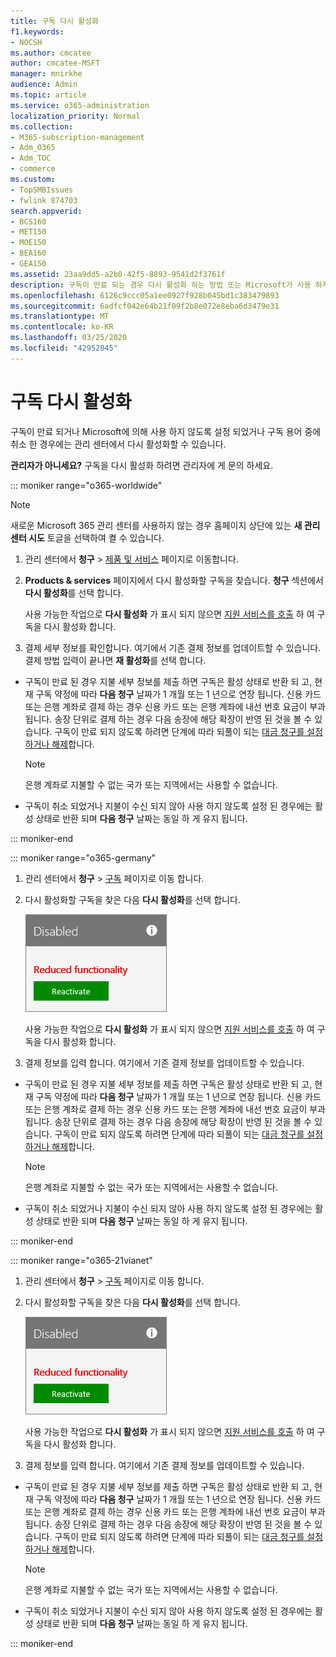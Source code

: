```yaml
---
title: 구독 다시 활성화
f1.keywords:
- NOCSH
ms.author: cmcatee
author: cmcatee-MSFT
manager: mnirkhe
audience: Admin
ms.topic: article
ms.service: o365-administration
localization_priority: Normal
ms.collection:
- M365-subscription-management
- Adm_O365
- Adm_TOC
- commerce
ms.custom:
- TopSMBIssues
- fwlink 874703
search.appverid:
- BCS160
- MET150
- MOE150
- BEA160
- GEA150
ms.assetid: 23aa9dd5-a2b0-42f5-8893-9541d2f3761f
description: 구독이 만료 되는 경우 다시 활성화 하는 방법 또는 Microsoft가 사용 하지 않도록 설정 하는 경우 또는 중앙에서 취소할 수 있습니다.
ms.openlocfilehash: 6126c9ccc05a1ee0927f928b045bd1c383479893
ms.sourcegitcommit: 6adfcf042e64b21f09f2b8e072e8eba6d3479e31
ms.translationtype: MT
ms.contentlocale: ko-KR
ms.lasthandoff: 03/25/2020
ms.locfileid: "42952045"
---
```

# <a name="reactivate-your-subscription"></a>구독 다시 활성화

구독이 만료 되거나 Microsoft에 의해 사용 하지 않도록 설정 되었거나 구독 용어 중에 취소 한 경우에는 관리 센터에서 다시 활성화할 수 있습니다.
  
 **관리자가 아니세요?** 구독을 다시 활성화 하려면 관리자에 게 문의 하세요.

::: moniker range="o365-worldwide"

> [!NOTE]
> 새로운 Microsoft 365 관리 센터를 사용하지 않는 경우 홈페이지 상단에 있는 **새 관리 센터 시도** 토글을 선택하여 켤 수 있습니다.

1. 관리 센터에서 **청구** \> <a href="https://go.microsoft.com/fwlink/p/?linkid=842054" target="_blank">제품 및 서비스</a> 페이지로 이동합니다.

2. **Products & services** 페이지에서 다시 활성화할 구독을 찾습니다. **청구** 섹션에서 **다시 활성화**를 선택 합니다.
  
    사용 가능한 작업으로 **다시 활성화** 가 표시 되지 않으면 [지원 서비스를 호출](../../admin/contact-support-for-business-products.md) 하 여 구독을 다시 활성화 합니다.

3. 결제 세부 정보를 확인합니다. 여기에서 기존 결제 정보를 업데이트할 수 있습니다. 결제 방법 입력이 끝나면 **재 활성화**를 선택 합니다.

  - 구독이 만료 된 경우 지불 세부 정보를 제출 하면 구독은 활성 상태로 반환 되 고, 현재 구독 약정에 따라 **다음 청구** 날짜가 1 개월 또는 1 년으로 연장 됩니다. 신용 카드 또는 은행 계좌로 결제 하는 경우 신용 카드 또는 은행 계좌에 내선 번호 요금이 부과 됩니다. 송장 단위로 결제 하는 경우 다음 송장에 해당 확장이 반영 된 것을 볼 수 있습니다. 구독이 만료 되지 않도록 하려면 단계에 따라 되풀이 되는 [대금 청구를 설정 하거나 해제](renew-your-subscription.md)합니다.

    > [!NOTE]
    > 은행 계좌로 지불할 수 없는 국가 또는 지역에서는 사용할 수 없습니다.
  
  - 구독이 취소 되었거나 지불이 수신 되지 않아 사용 하지 않도록 설정 된 경우에는 활성 상태로 반환 되며 **다음 청구** 날짜는 동일 하 게 유지 됩니다.

::: moniker-end


::: moniker range="o365-germany"
  
1. 관리 센터에서 **청구** \> <a href="https://go.microsoft.com/fwlink/p/?linkid=847745" target="_blank">구독</a> 페이지로 이동 합니다.

2. 다시 활성화할 구독을 찾은 다음 **다시 활성화**를 선택 합니다.

    ![다시 활성화 단추를 사용 하 여 사용 하지 않도록 설정 되거나 축소 된 기능을 의미 하는 가입 카드의 클로즈업](../../media/4042c2c7-48d3-4add-963f-42f9fbcede07.png)
  
    사용 가능한 작업으로 **다시 활성화** 가 표시 되지 않으면 [지원 서비스를 호출](../../admin/contact-support-for-business-products.md) 하 여 구독을 다시 활성화 합니다.

3. 결제 정보를 입력 합니다. 여기에서 기존 결제 정보를 업데이트할 수 있습니다.

  - 구독이 만료 된 경우 지불 세부 정보를 제출 하면 구독은 활성 상태로 반환 되 고, 현재 구독 약정에 따라 **다음 청구** 날짜가 1 개월 또는 1 년으로 연장 됩니다. 신용 카드 또는 은행 계좌로 결제 하는 경우 신용 카드 또는 은행 계좌에 내선 번호 요금이 부과 됩니다. 송장 단위로 결제 하는 경우 다음 송장에 해당 확장이 반영 된 것을 볼 수 있습니다. 구독이 만료 되지 않도록 하려면 단계에 따라 되풀이 되는 [대금 청구를 설정 하거나 해제](renew-your-subscription.md)합니다.

    > [!NOTE]
    > 은행 계좌로 지불할 수 없는 국가 또는 지역에서는 사용할 수 없습니다.
  
  - 구독이 취소 되었거나 지불이 수신 되지 않아 사용 하지 않도록 설정 된 경우에는 활성 상태로 반환 되며 **다음 청구** 날짜는 동일 하 게 유지 됩니다.

  ::: moniker-end

::: moniker range="o365-21vianet"
  
1. 관리 센터에서 **청구** \> <a href="https://go.microsoft.com/fwlink/p/?linkid=850626" target="_blank">구독</a> 페이지로 이동 합니다.

2. 다시 활성화할 구독을 찾은 다음 **다시 활성화**를 선택 합니다.

    ![다시 활성화 단추를 사용 하 여 사용 하지 않도록 설정 되거나 축소 된 기능을 의미 하는 가입 카드의 클로즈업](../../media/4042c2c7-48d3-4add-963f-42f9fbcede07.png)
  
    사용 가능한 작업으로 **다시 활성화** 가 표시 되지 않으면 [지원 서비스를 호출](../../admin/contact-support-for-business-products.md) 하 여 구독을 다시 활성화 합니다.

3. 결제 정보를 입력 합니다. 여기에서 기존 결제 정보를 업데이트할 수 있습니다.

  - 구독이 만료 된 경우 지불 세부 정보를 제출 하면 구독은 활성 상태로 반환 되 고, 현재 구독 약정에 따라 **다음 청구** 날짜가 1 개월 또는 1 년으로 연장 됩니다. 신용 카드 또는 은행 계좌로 결제 하는 경우 신용 카드 또는 은행 계좌에 내선 번호 요금이 부과 됩니다. 송장 단위로 결제 하는 경우 다음 송장에 해당 확장이 반영 된 것을 볼 수 있습니다. 구독이 만료 되지 않도록 하려면 단계에 따라 되풀이 되는 [대금 청구를 설정 하거나 해제](renew-your-subscription.md)합니다.

    > [!NOTE]
    > 은행 계좌로 지불할 수 없는 국가 또는 지역에서는 사용할 수 없습니다.
  
  - 구독이 취소 되었거나 지불이 수신 되지 않아 사용 하지 않도록 설정 된 경우에는 활성 상태로 반환 되며 **다음 청구** 날짜는 동일 하 게 유지 됩니다.

  ::: moniker-end